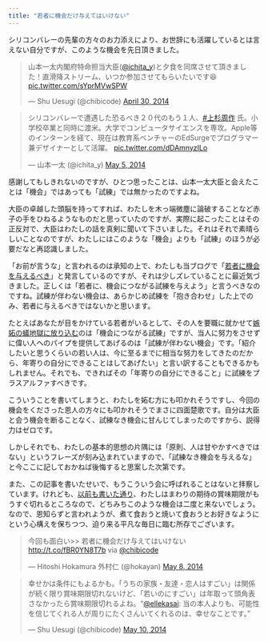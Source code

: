 ```yaml
---
title: "若者に機会だけ与えてはいけない"
---
```


シリコンバレーの先輩の方々のお力添えにより、お世辞にも活躍しているとは言えない自分ですが、このような機会を先日頂きました。

<blockquote class="twitter-tweet" lang="en"><p>山本一太内閣府特命担当大臣(<a href="https://twitter.com/ichita_y">@ichita_y</a>)と夕食を同席させて頂きました！直滑降ストリーム、いつか参加させてもらいたいです😆 <a href="http://t.co/sYprMVwSPW">pic.twitter.com/sYprMVwSPW</a></p>&mdash; Shu Uesugi (@chibicode) <a href="https://twitter.com/chibicode/statuses/461365618206191616">April 30, 2014</a></blockquote>

<blockquote class="twitter-tweet" lang="en"><p>シリコンバレーで遭遇した恐るべき２０代のもう１人、<a href="https://twitter.com/search?q=%23%E4%B8%8A%E6%9D%89%E5%91%A8%E4%BD%9C&amp;src=hash">#上杉周作</a> 氏。小学校卒業と同時に渡米。大学でコンピュータサイエンスを専攻。Apple等のインターンを経て、現在は教育系ベンチャーのEdSurgeでプログラマー兼デザイナーとして活躍。 <a href="http://t.co/dDAmnyzILo">pic.twitter.com/dDAmnyzILo</a></p>&mdash; 山本一太 (@ichita_y) <a href="https://twitter.com/ichita_y/statuses/463341507420762113">May 5, 2014</a></blockquote>

感謝してもしきれないのですが、ひとつ思ったことは、山本一太大臣と会えたことは「機会」ではあっても「試練」では無かったのですよね。

大臣の卓越した頭脳を持ってすれば、わたしを木っ端微塵に論破することなど赤子の手をひねるようなものだと思っていたのですが、実際に起こったことはその正反対で、大臣はわたしの話を真剣に聞いて下さいました。それはそれで素晴らしいことなのですが、わたしにはこのような「機会」よりも「試練」のほうが必要だなと再認識しました。

「お前が言うな」と言われるのは承知の上で、わたしも当ブログで「[若者に機会を与えるべき](/japan/)」と発言しているのですが、それは少しズレていることに最近気づきました。正しくは「若者に、機会につながる試練を与えよう」と言うべきなのですね。試練が伴わない機会は、あらかじめ試練を「抱き合わせ」した上でのみ、若者に与えるべきではないかと思います。

たとえばあなたが目をかけている若者がいるとして、その人を要職に就かせて[嫉妬の蟻地獄に放り込む](http://ameblo.jp/shibuya/entry-11816336869.html)のは「機会につながる試練」ですが、当人に努力をさせずに偉い人へのパイプを提供してあげるのは「試練が伴わない機会」です。「紹介したいと思うくらいの若い人は、今に至るまでに相当な努力をしてきたのだから、年寄りの自分にできることはしてあげたい」と言い訳することもできるかもしれません。それでも、できればその「年寄りの自分にできること」に試練をプラスアルファすべきです。

こういうことを書いてしまうと、わたしを妬む方にも叩かれそうですし、今回の機会をくださった恩人の方々にも叩かれそうでまさに四面楚歌です。自分は大臣と会う機会を断ることなく、試練なき機会に甘んじてしまったのですから、説得力はゼロです。

しかしそれでも、わたしの基本的思想の片隅には「原則、人は甘やかすべきではない」というフレーズが刻み込まれていますので、「試練なき機会を与えるな」と今ここに記しておかねば後悔すると思案した次第です。

また、この記事を書いたせいで、もうこういう会に呼ばれることはないと拝察しています。けれども、[以前も書いた通り](http://naze.chibicode.com/why-blog/)、わたしはまわりの期待の賞味期限がもうすぐ切れるところなので、どちみちこのような機会は二度と来ないでしょう。なので、恩知らずと言われようが、煮て食おうと焼いて食おうとお好きなようにという心構えを保ちつつ、迫り来る平凡な毎日に臨む所存でございます。

<blockquote class="twitter-tweet" lang="en"><p>今回も面白い&gt;&gt; 若者に機会だけ与えてはいけない <a href="http://t.co/fBR0YN8T7b">http://t.co/fBR0YN8T7b</a> via <a href="https://twitter.com/chibicode">@chibicode</a></p>&mdash; Hitoshi Hokamura 外村仁 (@hokayan) <a href="https://twitter.com/hokayan/statuses/464439078679638016">May 8, 2014</a></blockquote>

<blockquote class="twitter-tweet" lang="en"><p>幸せかは条件にもよるかも。「うちの家族・友達・恋人はすごい」は関係が続く限り賞味期限切れないけど、「若いのにすごい」は年取って頭角表さなかったら賞味期限切れるよね。“<a href="https://twitter.com/ellekasai">@ellekasai</a>: 当の本人よりも、可能性を信じてくれる人が周りにたくさんいてくれるのは、幸せなことです。”</p>&mdash; Shu Uesugi (@chibicode) <a href="https://twitter.com/chibicode/statuses/465155850018258944">May 10, 2014</a></blockquote>
